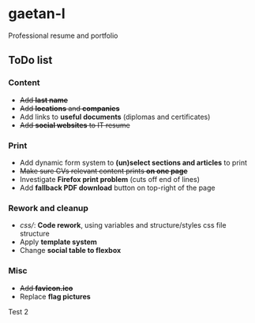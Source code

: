 # gaetan-l

Professional resume and portfolio

## ToDo list

### Content
- ~~Add **last name**~~
- ~~Add **locations** and **companies**~~
- Add links to **useful documents** (diplomas and certificates)
- ~~Add **social websites** to IT resume~~

### Print
- Add dynamic form system to **(un)select sections and articles** to print
- ~~Make sure CVs relevant content prints **on one page**~~
- Investigate **Firefox print problem** (cuts off end of lines)
- Add **fallback PDF download** button on top-right of the page

### Rework and cleanup
- *css/*: **Code rework**, using variables and structure/styles css file structure
- Apply **template system**
- Change **social table to flexbox**

### Misc
- ~~Add **favicon.ico**~~
- Replace **flag pictures**

Test 2